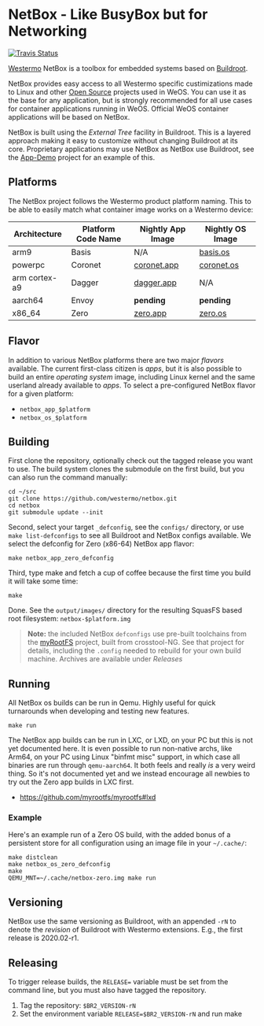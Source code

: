 NetBox - Like BusyBox but for Networking
========================================
[![Travis Status]][Travis]

[Westermo][] NetBox is a toolbox for embedded systems based on [Buildroot][].

NetBox provides easy access to all Westermo specific custimizations made to
Linux and other [Open Source][] projects used in WeOS.  You can use it as
the base for any application, but is strongly recommended for all use cases
for container applications running in WeOS.  Official WeOS container
applications will be based on NetBox.

NetBox is built using the *External Tree* facility in Buildroot.  This is a
layered approach making it easy to customize without changing Buildroot at
its core.  Proprietary applications may use NetBox as NetBox use Buildroot,
see the [App-Demo][] project for an example of this.


Platforms
---------

The NetBox project follows the Westermo product platform naming.  This to
be able to easily match what container image works on a Westermo device:

| **Architecture** | **Platform Code Name** | **Nightly App Image** | **Nightly OS Image** |
|------------------|------------------------|-----------------------|----------------------|
| arm9             | Basis                  | N/A                   | [basis.os][]       |
| powerpc          | Coronet                | [coronet.app][]       | [coronet.os][]       |
| arm cortex-a9    | Dagger                 | [dagger.app][]        | N/A                  |
| aarch64          | Envoy                  | **pending**           | **pending**          |
| x86_64           | Zero                   | [zero.app][]          | [zero.os][]          |


Flavor
------

In addition to various NetBox platforms there are two major *flavors*
available.  The current first-class citizen is *apps*, but it is also
possible to build an entire *operating system* image, including Linux
kernel and the same userland already available to *apps*.  To select
a pre-configured NetBox flavor for a given platform:

- `netbox_app_$platform`
- `netbox_os_$platform`


Building
--------

First clone the repository, optionally check out the tagged release you
want to use.  The build system clones the submodule on the first build,
but you can also run the command manually:

```
cd ~/src
git clone https://github.com/westermo/netbox.git
cd netbox
git submodule update --init
```

Second, select your target `_defconfig`, see the `configs/` directory,
or use `make list-defconfigs` to see all Buildroot and NetBox configs
available.  We select the defconfig for Zero (x86-64) NetBox app flavor:

```
make netbox_app_zero_defconfig
```

Third, type make and fetch a cup of coffee because the first time you
build it will take some time:

```
make
```

Done.  See the `output/images/` directory for the resulting SquasFS
based root filesystem: `netbox-$platform.img`

> **Note:** the included NetBox `defconfigs` use pre-built toolchains from
> the [myRootFS][] project, built from crosstool-NG.  See that project for
> details, including the `.config` needed to rebuild for your own build
> machine.  Archives are available under *Releases*


Running
-------

All NetBox os builds can be run in Qemu.  Highly useful for quick
turnarounds when developing and testing new features.

```
make run
```

The NetBox app builds can be run in LXC, or LXD, on your PC but this is
not yet documented here.  It is even possible to run non-native archs,
like Arm64, on your PC using Linux "binfmt misc" support, in which case
all binaries are run through `qemu-aarch64`.  It both feels and really
*is* a very weird thing.  So it's not documented yet and we instead
encourage all newbies to try out the Zero app builds in LXC first.

- https://github.com/myrootfs/myrootfs#lxd


### Example

Here's an example run of a Zero OS build, with the added bonus of a
persistent store for all configuration using an image file in your
`~/.cache/`:

```
make distclean
make netbox_os_zero_defconfig
make
QEMU_MNT=~/.cache/netbox-zero.img make run
```


Versioning
----------

NetBox use the same versioning as Buildroot, with an appended `-rN` to
denote the *revision* of Buildroot with Westermo extensions.  E.g., the
first release is 2020.02-r1.


Releasing
---------

To trigger release builds, the `RELEASE=` variable must be set from the
command line, but you must also have tagged the repository.

  1. Tag the repository: `$BR2_VERSION-rN`
  2. Set the environment variable `RELEASE=$BR2_VERSION-rN` and run make


[Westermo]:      https://www.westermo.com/
[Buildroot]:     https://buildroot.org/ 
[App-Demo]:      https://github.com/westermo/app-demo
[myRootFS]:      https://github.com/myrootfs
[Open Source]:   https://en.wikipedia.org/wiki/Free_and_open-source_software
[coronet.app]:   https://nightly.link/westermo/netbox/workflows/nightly-apps/master/netbox-app-coronet.zip
[dagger.app]:    https://nightly.link/westermo/netbox/workflows/nightly-apps/master/netbox-app-dagger.zip
[zero.app]:      https://nightly.link/westermo/netbox/workflows/nightly-apps/master/netbox-app-zero.zip
[basis.os]:      https://nightly.link/westermo/netbox/workflows/nightly-os/master/netbox-os-basis.zip
[coronet.os]:    https://nightly.link/westermo/netbox/workflows/nightly-os/master/netbox-os-coronet.zip
[zero.os]:       https://nightly.link/westermo/netbox/workflows/nightly-os/master/netbox-os-zero.zip
[Travis]:        https://travis-ci.org/westermo/netbox
[Travis Status]: https://travis-ci.org/westermo/netbox.png?branch=master
